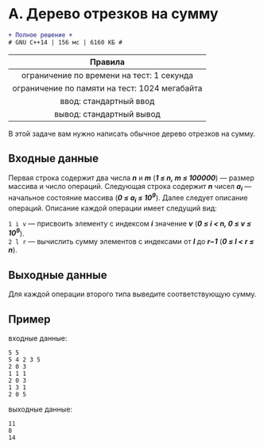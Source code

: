 # A. Дерево отрезков на сумму

```diff
+ Полное решение +
# GNU C++14 | 156 мс | 6160 КБ #
```

| Правила                                     	|
|:---------------------------------------------:|
| ограничение по времени на тест: 1 секунда     |
| ограничение по памяти на тест: 1024 мегабайта |
| ввод: стандартный ввод                        |
| вывод: стандартный вывод                      |

В этой задаче вам нужно написать обычное дерево отрезков на сумму.

## Входные данные
Первая строка содержит два числа ***n*** и ***m*** (***1 ≤ n, m ≤ 100000***) — размер массива и число операций. Следующая строка содержит ***n*** чисел ***a<sub>i</sub>*** — начальное состояние массива (***0 ≤ a<sub>i</sub> ≤ 10<sup>9</sup>***). Далее следует описание операций. Описание каждой операции имеет следущий вид:

`1 i v` — присвоить элементу с индексом ***i*** значение ***v*** (***0 ≤ i < n, 0 ≤ v ≤ 10<sup>9</sup>***).\
`2 l r` — вычислить сумму элементов с индексами от ***l*** до ***r−1*** (***0 ≤ l < r ≤ n***).

## Выходные данные
Для каждой операции второго типа выведите соответствующую сумму.

## Пример
входные данные:
```
5 5
5 4 2 3 5
2 0 3
1 1 1
2 0 3
1 3 1
2 0 5
```
выходные данные:
```
11
8
14
```
